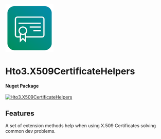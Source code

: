 ﻿<img alt="logo" width="150" height="150" src="nuget-logo.png">

Hto3.X509CertificateHelpers
========================================

#### Nuget Package
[![Hto3.X509CertificateHelpers](https://img.shields.io/nuget/v/Hto3.X509CertificateHelpers.svg)](https://www.nuget.org/packages/Hto3.X509CertificateHelpers/)

Features
--------
A set of extension methods help when using X.509 Certificates solving common dev problems.
